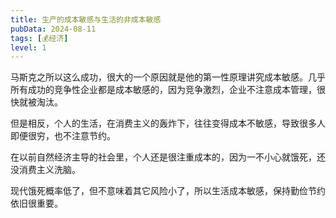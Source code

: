 ```yaml
---
title: 生产的成本敏感与生活的非成本敏感
pubData: 2024-08-11
tags: [💰经济]
level: 1
---
```


马斯克之所以这么成功，很大的一个原因就是他的第一性原理讲究成本敏感。几乎所有成功的竞争性企业都是成本敏感的，因为竞争激烈，企业不注意成本管理，很快就被淘汰。

但是相反，个人的生活，在消费主义的轰炸下，往往变得成本不敏感，导致很多人即便很穷，也不注意节约。

在以前自然经济主导的社会里，个人还是很注重成本的，因为一不小心就饿死，还没消费主义洗脑。

现代饿死概率低了，但不意味着其它风险小了，所以生活成本敏感，保持勤俭节约依旧很重要。
